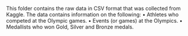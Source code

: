 This folder contains the raw data in CSV format that was collected from Kaggle. The data contains information on the following:
•	Athletes who competed at the Olympic games.
•	Events (or games) at the Olympics.
•	Medallists who won Gold, Silver and Bronze medals.
